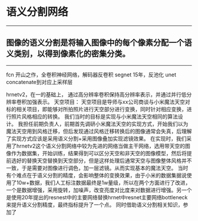 # 语义分割网络
***
## 图像的语义分割是将输入图像中的每个像素分配一个语义类别，以得到像素化的密集分类。
***
fcn 开山之作，全卷积神经网络，解码器反卷积
segnet 15年，反池化
unet concatenate到对应上采样层

hrnetv2，在一的基础上，
通过高分辨率卷积保持高分辨率表示，并通过并行低分辨率卷积加强表示。
天空项目：
天空项目是导师与xx公司商谈与小米魔法天空对标的相关项目，即能够对所拍照片进行天空部分进行变换，同时针对相应变换，进行照片风格相应的转换。
我们当时的目标是实现与小米魔法天空相同的算法设计。
我担任前期负责人，前期首先调研小米魔法天空的实现方式，开始我们以为魔法天空用到风格迁移，但后发现通过风格迁移转换后的图像通常会失真，后理解了实现方式应该是采用语义分割+采用图像叠加实现滤镜效果。
在实现时，我们采用了hrnetv2这个语义分割网络中较为先进的网络当做主干网络，选用带天空的图像作为数据集，开始训练，结果得到可以区分天空和非天空的图像模型，然后将提前选好的替换天空替换到天空部分，但是这样处理后通常天空与图像整体风格并不一致，于是需要对图像进行调色，加一层滤镜。从而实现基本的魔法天空。
当时有个难点在于语义分割的精度，会影响整体的变换效果，由于小米的数据集据说使用了10w+数据，我们人工标注数据最终是1w量级，所以在两个方面进行了改进，一个是数据增强，采用旋转，加噪声，改变亮度对比度来对数据进行增强。另一个是使用20年提出的resnest中的主要网络替换hrnet中resnet主要网络bottleneck来提升语义分割精度，最终指标提升了一个点。
同时借助语义分割相关知识，参加了


